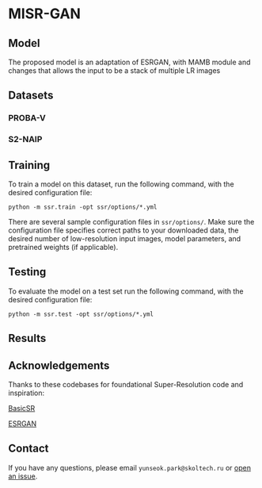 # MISR-GAN

## Model
The proposed model is an adaptation of ESRGAN, with MAMB module and changes that allows the input to be a stack of multiple LR images

## Datasets

### PROBA-V

### S2-NAIP

## Training
To train a model on this dataset, run the following command, with the desired configuration file:

`python -m ssr.train -opt ssr/options/*.yml` 

There are several sample configuration files in `ssr/options/`. Make sure the configuration file specifies 
correct paths to your downloaded data, the desired number of low-resolution input images, model parameters, 
and pretrained weights (if applicable).

## Testing
To evaluate the model on a test set run the following command, with the desired configuration file:

`python -m ssr.test -opt ssr/options/*.yml`

## Results

## Acknowledgements
Thanks to these codebases for foundational Super-Resolution code and inspiration:

[BasicSR](https://github.com/XPixelGroup/BasicSR/tree/master})

[ESRGAN](https://github.com/xinntao/ESRGAN/tree/master)

## Contact
If you have any questions, please email `yunseok.park@skoltech.ru` or [open an issue](https://github.com/yunseok624/MISR-GAN/issues/new).
